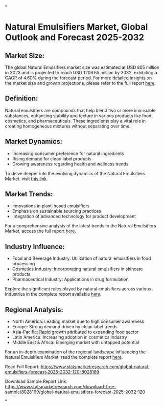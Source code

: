 "<!DOCTYPE html>
<html>
<head>
<title>Natural Emulsifiers Market, Global Outlook and Forecast 2025-2032</title>
</head>
<body>

<h1>Natural Emulsifiers Market, Global Outlook and Forecast 2025-2032</h1>

<h2>Market Size:</h2>
<p>The global Natural Emulsifiers market size was estimated at USD 805 million in 2023 and is projected to reach USD 1206.65 million by 2032, exhibiting a CAGR of 4.60% during the forecast period. For more detailed insights on the market size and growth projections, please refer to the full report <a href='https://www.statsmarketresearch.com/global-natural-emulsifiers-forecast-2025-2032-120-8028169'>here</a>.</p>

<h2>Definition:</h2>
<p>Natural emulsifiers are compounds that help blend two or more immiscible substances, enhancing stability and texture in various products like food, cosmetics, and pharmaceuticals. These ingredients play a vital role in creating homogeneous mixtures without separating over time.</p>

<h2>Market Dynamics:</h2>
<ul>
  <li>Increasing consumer preference for natural ingredients</li>
  <li>Rising demand for clean label products</li>
  <li>Growing awareness regarding health and wellness trends</li>
</ul>
<p>To delve deeper into the evolving dynamics of the Natural Emulsifiers Market, visit <a href='https://www.statsmarketresearch.com/global-natural-emulsifiers-forecast-2025-2032-120-8028169'>this link</a>.</p>

<h2>Market Trends:</h2>
<ul>
  <li>Innovations in plant-based emulsifiers</li>
  <li>Emphasis on sustainable sourcing practices</li>
  <li>Integration of advanced technology for product development</li>
</ul>
<p>For a comprehensive analysis of the latest trends in the Natural Emulsifiers Market, access the full report <a href='https://www.statsmarketresearch.com/global-natural-emulsifiers-forecast-2025-2032-120-8028169'>here</a>.</p>

<h2>Industry Influence:</h2>
<ul>
  <li>Food and Beverage Industry: Utilization of natural emulsifiers in food processing</li>
  <li>Cosmetics Industry: Incorporating natural emulsifiers in skincare products</li>
  <li>Pharmaceutical Industry: Applications in drug formulation</li>
</ul>
<p>Explore the significant roles played by natural emulsifiers across various industries in the complete report available <a href='https://www.statsmarketresearch.com/global-natural-emulsifiers-forecast-2025-2032-120-8028169'>here</a>.</p>

<h2>Regional Analysis:</h2>
<ul>
  <li>North America: Leading market due to high consumer awareness</li>
  <li>Europe: Strong demand driven by clean label trends</li>
  <li>Asia-Pacific: Rapid growth attributed to expanding food sector</li>
  <li>Latin America: Increasing adoption in cosmetics industry</li>
  <li>Middle East & Africa: Emerging market with untapped potential</li>
</ul>
<p>For an in-depth examination of the regional landscape influencing the Natural Emulsifiers Market, read the complete report <a href='https://www.statsmarketresearch.com/global-natural-emulsifiers-forecast-2025-2032-120-8028169'>here</a>.</p>

<p>Read Full Report: <a href='https://www.statsmarketresearch.com/global-natural-emulsifiers-forecast-2025-2032-120-8028169'>https://www.statsmarketresearch.com/global-natural-emulsifiers-forecast-2025-2032-120-8028169</a></p>
<p>Download Sample Report Link: <a href='https://www.statsmarketresearch.com/download-free-sample/8028169/global-natural-emulsifiers-forecast-2025-2032-120'>https://www.statsmarketresearch.com/download-free-sample/8028169/global-natural-emulsifiers-forecast-2025-2032-120</a></p>

</body>
</html>"
